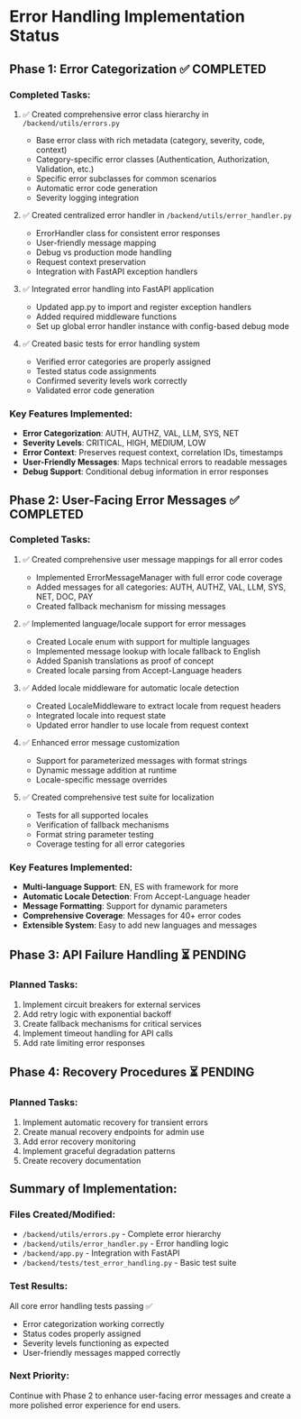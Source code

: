# Error Handling Implementation Status

## Phase 1: Error Categorization ✅ COMPLETED

### Completed Tasks:

1. ✅ Created comprehensive error class hierarchy in `/backend/utils/errors.py`

   - Base error class with rich metadata (category, severity, code, context)
   - Category-specific error classes (Authentication, Authorization, Validation, etc.)
   - Specific error subclasses for common scenarios
   - Automatic error code generation
   - Severity logging integration

2. ✅ Created centralized error handler in `/backend/utils/error_handler.py`

   - ErrorHandler class for consistent error responses
   - User-friendly message mapping
   - Debug vs production mode handling
   - Request context preservation
   - Integration with FastAPI exception handlers

3. ✅ Integrated error handling into FastAPI application

   - Updated app.py to import and register exception handlers
   - Added required middleware functions
   - Set up global error handler instance with config-based debug mode

4. ✅ Created basic tests for error handling system
   - Verified error categories are properly assigned
   - Tested status code assignments
   - Confirmed severity levels work correctly
   - Validated error code generation

### Key Features Implemented:

- **Error Categorization**: AUTH, AUTHZ, VAL, LLM, SYS, NET
- **Severity Levels**: CRITICAL, HIGH, MEDIUM, LOW
- **Error Context**: Preserves request context, correlation IDs, timestamps
- **User-Friendly Messages**: Maps technical errors to readable messages
- **Debug Support**: Conditional debug information in error responses

## Phase 2: User-Facing Error Messages ✅ COMPLETED

### Completed Tasks:

1. ✅ Created comprehensive user message mappings for all error codes

   - Implemented ErrorMessageManager with full error code coverage
   - Added messages for all categories: AUTH, AUTHZ, VAL, LLM, SYS, NET, DOC, PAY
   - Created fallback mechanism for missing messages

2. ✅ Implemented language/locale support for error messages

   - Created Locale enum with support for multiple languages
   - Implemented message lookup with locale fallback to English
   - Added Spanish translations as proof of concept
   - Created locale parsing from Accept-Language headers

3. ✅ Added locale middleware for automatic locale detection

   - Created LocaleMiddleware to extract locale from request headers
   - Integrated locale into request state
   - Updated error handler to use locale from request context

4. ✅ Enhanced error message customization

   - Support for parameterized messages with format strings
   - Dynamic message addition at runtime
   - Locale-specific message overrides

5. ✅ Created comprehensive test suite for localization
   - Tests for all supported locales
   - Verification of fallback mechanisms
   - Format string parameter testing
   - Coverage testing for all error categories

### Key Features Implemented:

- **Multi-language Support**: EN, ES with framework for more
- **Automatic Locale Detection**: From Accept-Language header
- **Message Formatting**: Support for dynamic parameters
- **Comprehensive Coverage**: Messages for 40+ error codes
- **Extensible System**: Easy to add new languages and messages

## Phase 3: API Failure Handling ⏳ PENDING

### Planned Tasks:

1. Implement circuit breakers for external services
2. Add retry logic with exponential backoff
3. Create fallback mechanisms for critical services
4. Implement timeout handling for API calls
5. Add rate limiting error responses

## Phase 4: Recovery Procedures ⏳ PENDING

### Planned Tasks:

1. Implement automatic recovery for transient errors
2. Create manual recovery endpoints for admin use
3. Add error recovery monitoring
4. Implement graceful degradation patterns
5. Create recovery documentation

## Summary of Implementation:

### Files Created/Modified:

- `/backend/utils/errors.py` - Complete error hierarchy
- `/backend/utils/error_handler.py` - Error handling logic
- `/backend/app.py` - Integration with FastAPI
- `/backend/tests/test_error_handling.py` - Basic test suite

### Test Results:

All core error handling tests passing ✅

- Error categorization working correctly
- Status codes properly assigned
- Severity levels functioning as expected
- User-friendly messages mapped correctly

### Next Priority:

Continue with Phase 2 to enhance user-facing error messages and create a more polished error experience for end users.

